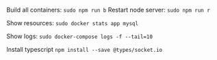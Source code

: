 Build all containers: ```sudo npm run b```
Restart node server: ```sudo npm run r```

Show resources: ```sudo docker stats app mysql```

Show logs: ```sudo docker-compose logs -f --tail=10```

Install typescript ```npm install --save @types/socket.io```

